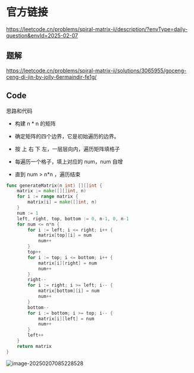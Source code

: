 # 官方链接

https://leetcode.cn/problems/spiral-matrix-ii/description/?envType=daily-question&envId=2025-02-07

## 题解

https://leetcode.cn/problems/spiral-matrix-ii/solutions/3065955/goceng-ceng-di-jin-by-jolly-6ermaindir-fe1g/

## Code

思路和代码

*   构建 n * n 的矩阵

*   确定矩阵的四个边界，它是初始遍历的边界。

*   按 上 右 下 左，一层层向内，遍历矩阵填格子

*   每遍历一个格子，填上对应的 num，num 自增

*   直到 num > n*n ，遍历结束

```go
func generateMatrix(n int) [][]int {
	matrix := make([][]int, n)
	for i := range matrix {
		matrix[i] = make([]int, n)
	}
	num := 1
	left, right, top, bottom := 0, n-1, 0, n-1
	for num <= n*n {
		for i := left; i <= right; i++ {
			matrix[top][i] = num
			num++
		}
		top++
		for i := top; i <= bottom; i++ {
			matrix[i][right] = num
			num++
		}
		right--
		for i := right; i >= left; i-- {
			matrix[bottom][i] = num
			num++
		}
		bottom--
		for i := bottom; i >= top; i-- {
			matrix[i][left] = num
			num++
		}
		left++
	}
	return matrix
}
```

![image-20250207085228528](../../pic/image-20250207085228528.png)